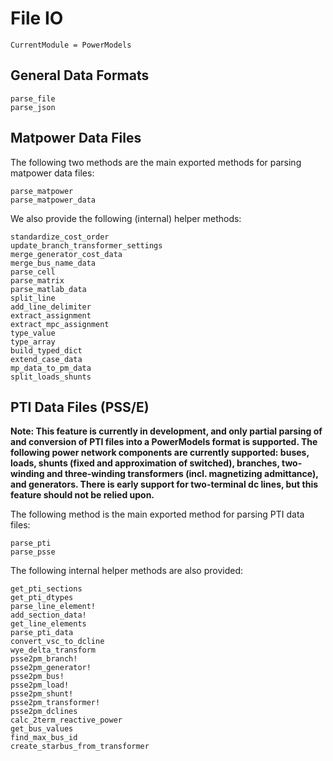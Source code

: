 # File IO

```@meta
CurrentModule = PowerModels
```

## General Data Formats

```@docs
parse_file
parse_json
```

## Matpower Data Files

The following two methods are the main exported methods for parsing matpower data files:

```@docs
parse_matpower
parse_matpower_data
```

We also provide the following (internal) helper methods:

```@docs
standardize_cost_order
update_branch_transformer_settings
merge_generator_cost_data
merge_bus_name_data
parse_cell
parse_matrix
parse_matlab_data
split_line
add_line_delimiter
extract_assignment
extract_mpc_assignment
type_value
type_array
build_typed_dict
extend_case_data
mp_data_to_pm_data
split_loads_shunts
```

## PTI Data Files (PSS/E)

**Note: This feature is currently in development, and only partial parsing of
and conversion of PTI files into a PowerModels format is supported. The
following power network components are currently supported: buses, loads,
shunts (fixed and approximation of switched), branches, two-winding and
three-winding transformers (incl. magnetizing admittance), and generators.
There is early support for two-terminal dc lines, but this feature should not
be relied upon.**

The following method is the main exported method for parsing PTI data files:

```@docs
parse_pti
parse_psse
```

The following internal helper methods are also provided:

```@docs
get_pti_sections
get_pti_dtypes
parse_line_element!
add_section_data!
get_line_elements
parse_pti_data
convert_vsc_to_dcline
wye_delta_transform
psse2pm_branch!
psse2pm_generator!
psse2pm_bus!
psse2pm_load!
psse2pm_shunt!
psse2pm_transformer!
psse2pm_dclines
calc_2term_reactive_power
get_bus_values
find_max_bus_id
create_starbus_from_transformer
```